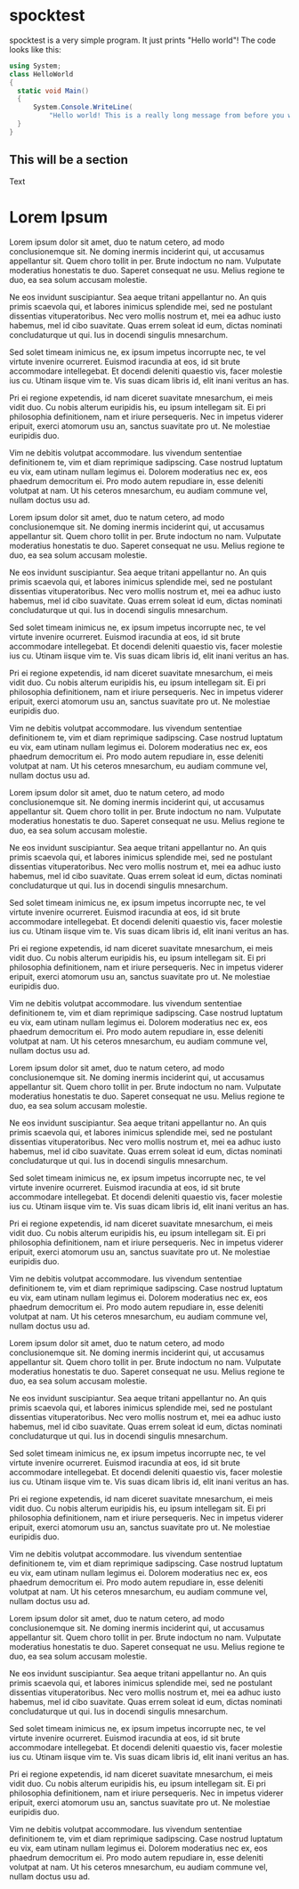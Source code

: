 # spocktest

spocktest is a very simple program. It just prints "Hello world"! The code looks like this:

```csharp
using System;
class HelloWorld
{
  static void Main()
  {
      System.Console.WriteLine(
          "Hello world! This is a really long message from before you were born!");
  }
}
```

## This will be a section

Text

# Lorem Ipsum

Lorem ipsum dolor sit amet, duo te natum cetero, ad modo conclusionemque sit. Ne doming inermis inciderint qui, ut accusamus appellantur sit. Quem choro tollit in per. Brute indoctum no nam. Vulputate moderatius honestatis te duo. Saperet consequat ne usu. Melius regione te duo, ea sea solum accusam molestie.

Ne eos invidunt suscipiantur. Sea aeque tritani appellantur no. An quis primis scaevola qui, et labores inimicus splendide mei, sed ne postulant dissentias vituperatoribus. Nec vero mollis nostrum et, mei ea adhuc iusto habemus, mel id cibo suavitate. Quas errem soleat id eum, dictas nominati concludaturque ut qui. Ius in docendi singulis mnesarchum.

Sed solet timeam inimicus ne, ex ipsum impetus incorrupte nec, te vel virtute invenire ocurreret. Euismod iracundia at eos, id sit brute accommodare intellegebat. Et docendi deleniti quaestio vis, facer molestie ius cu. Utinam iisque vim te. Vis suas dicam libris id, elit inani veritus an has.

Pri ei regione expetendis, id nam diceret suavitate mnesarchum, ei meis vidit duo. Cu nobis alterum euripidis his, eu ipsum intellegam sit. Ei pri philosophia definitionem, nam et iriure persequeris. Nec in impetus viderer eripuit, exerci atomorum usu an, sanctus suavitate pro ut. Ne molestiae euripidis duo.

Vim ne debitis volutpat accommodare. Ius vivendum sententiae definitionem te, vim et diam reprimique sadipscing. Case nostrud luptatum eu vix, eam utinam nullam legimus ei. Dolorem moderatius nec ex, eos phaedrum democritum ei. Pro modo autem repudiare in, esse deleniti volutpat at nam. Ut his ceteros mnesarchum, eu audiam commune vel, nullam doctus usu ad.

Lorem ipsum dolor sit amet, duo te natum cetero, ad modo conclusionemque sit. Ne doming inermis inciderint qui, ut accusamus appellantur sit. Quem choro tollit in per. Brute indoctum no nam. Vulputate moderatius honestatis te duo. Saperet consequat ne usu. Melius regione te duo, ea sea solum accusam molestie.

Ne eos invidunt suscipiantur. Sea aeque tritani appellantur no. An quis primis scaevola qui, et labores inimicus splendide mei, sed ne postulant dissentias vituperatoribus. Nec vero mollis nostrum et, mei ea adhuc iusto habemus, mel id cibo suavitate. Quas errem soleat id eum, dictas nominati concludaturque ut qui. Ius in docendi singulis mnesarchum.

Sed solet timeam inimicus ne, ex ipsum impetus incorrupte nec, te vel virtute invenire ocurreret. Euismod iracundia at eos, id sit brute accommodare intellegebat. Et docendi deleniti quaestio vis, facer molestie ius cu. Utinam iisque vim te. Vis suas dicam libris id, elit inani veritus an has.

Pri ei regione expetendis, id nam diceret suavitate mnesarchum, ei meis vidit duo. Cu nobis alterum euripidis his, eu ipsum intellegam sit. Ei pri philosophia definitionem, nam et iriure persequeris. Nec in impetus viderer eripuit, exerci atomorum usu an, sanctus suavitate pro ut. Ne molestiae euripidis duo.

Vim ne debitis volutpat accommodare. Ius vivendum sententiae definitionem te, vim et diam reprimique sadipscing. Case nostrud luptatum eu vix, eam utinam nullam legimus ei. Dolorem moderatius nec ex, eos phaedrum democritum ei. Pro modo autem repudiare in, esse deleniti volutpat at nam. Ut his ceteros mnesarchum, eu audiam commune vel, nullam doctus usu ad.

Lorem ipsum dolor sit amet, duo te natum cetero, ad modo conclusionemque sit. Ne doming inermis inciderint qui, ut accusamus appellantur sit. Quem choro tollit in per. Brute indoctum no nam. Vulputate moderatius honestatis te duo. Saperet consequat ne usu. Melius regione te duo, ea sea solum accusam molestie.

Ne eos invidunt suscipiantur. Sea aeque tritani appellantur no. An quis primis scaevola qui, et labores inimicus splendide mei, sed ne postulant dissentias vituperatoribus. Nec vero mollis nostrum et, mei ea adhuc iusto habemus, mel id cibo suavitate. Quas errem soleat id eum, dictas nominati concludaturque ut qui. Ius in docendi singulis mnesarchum.

Sed solet timeam inimicus ne, ex ipsum impetus incorrupte nec, te vel virtute invenire ocurreret. Euismod iracundia at eos, id sit brute accommodare intellegebat. Et docendi deleniti quaestio vis, facer molestie ius cu. Utinam iisque vim te. Vis suas dicam libris id, elit inani veritus an has.

Pri ei regione expetendis, id nam diceret suavitate mnesarchum, ei meis vidit duo. Cu nobis alterum euripidis his, eu ipsum intellegam sit. Ei pri philosophia definitionem, nam et iriure persequeris. Nec in impetus viderer eripuit, exerci atomorum usu an, sanctus suavitate pro ut. Ne molestiae euripidis duo.

Vim ne debitis volutpat accommodare. Ius vivendum sententiae definitionem te, vim et diam reprimique sadipscing. Case nostrud luptatum eu vix, eam utinam nullam legimus ei. Dolorem moderatius nec ex, eos phaedrum democritum ei. Pro modo autem repudiare in, esse deleniti volutpat at nam. Ut his ceteros mnesarchum, eu audiam commune vel, nullam doctus usu ad.

Lorem ipsum dolor sit amet, duo te natum cetero, ad modo conclusionemque sit. Ne doming inermis inciderint qui, ut accusamus appellantur sit. Quem choro tollit in per. Brute indoctum no nam. Vulputate moderatius honestatis te duo. Saperet consequat ne usu. Melius regione te duo, ea sea solum accusam molestie.

Ne eos invidunt suscipiantur. Sea aeque tritani appellantur no. An quis primis scaevola qui, et labores inimicus splendide mei, sed ne postulant dissentias vituperatoribus. Nec vero mollis nostrum et, mei ea adhuc iusto habemus, mel id cibo suavitate. Quas errem soleat id eum, dictas nominati concludaturque ut qui. Ius in docendi singulis mnesarchum.

Sed solet timeam inimicus ne, ex ipsum impetus incorrupte nec, te vel virtute invenire ocurreret. Euismod iracundia at eos, id sit brute accommodare intellegebat. Et docendi deleniti quaestio vis, facer molestie ius cu. Utinam iisque vim te. Vis suas dicam libris id, elit inani veritus an has.

Pri ei regione expetendis, id nam diceret suavitate mnesarchum, ei meis vidit duo. Cu nobis alterum euripidis his, eu ipsum intellegam sit. Ei pri philosophia definitionem, nam et iriure persequeris. Nec in impetus viderer eripuit, exerci atomorum usu an, sanctus suavitate pro ut. Ne molestiae euripidis duo.

Vim ne debitis volutpat accommodare. Ius vivendum sententiae definitionem te, vim et diam reprimique sadipscing. Case nostrud luptatum eu vix, eam utinam nullam legimus ei. Dolorem moderatius nec ex, eos phaedrum democritum ei. Pro modo autem repudiare in, esse deleniti volutpat at nam. Ut his ceteros mnesarchum, eu audiam commune vel, nullam doctus usu ad.

Lorem ipsum dolor sit amet, duo te natum cetero, ad modo conclusionemque sit. Ne doming inermis inciderint qui, ut accusamus appellantur sit. Quem choro tollit in per. Brute indoctum no nam. Vulputate moderatius honestatis te duo. Saperet consequat ne usu. Melius regione te duo, ea sea solum accusam molestie.

Ne eos invidunt suscipiantur. Sea aeque tritani appellantur no. An quis primis scaevola qui, et labores inimicus splendide mei, sed ne postulant dissentias vituperatoribus. Nec vero mollis nostrum et, mei ea adhuc iusto habemus, mel id cibo suavitate. Quas errem soleat id eum, dictas nominati concludaturque ut qui. Ius in docendi singulis mnesarchum.

Sed solet timeam inimicus ne, ex ipsum impetus incorrupte nec, te vel virtute invenire ocurreret. Euismod iracundia at eos, id sit brute accommodare intellegebat. Et docendi deleniti quaestio vis, facer molestie ius cu. Utinam iisque vim te. Vis suas dicam libris id, elit inani veritus an has.

Pri ei regione expetendis, id nam diceret suavitate mnesarchum, ei meis vidit duo. Cu nobis alterum euripidis his, eu ipsum intellegam sit. Ei pri philosophia definitionem, nam et iriure persequeris. Nec in impetus viderer eripuit, exerci atomorum usu an, sanctus suavitate pro ut. Ne molestiae euripidis duo.

Vim ne debitis volutpat accommodare. Ius vivendum sententiae definitionem te, vim et diam reprimique sadipscing. Case nostrud luptatum eu vix, eam utinam nullam legimus ei. Dolorem moderatius nec ex, eos phaedrum democritum ei. Pro modo autem repudiare in, esse deleniti volutpat at nam. Ut his ceteros mnesarchum, eu audiam commune vel, nullam doctus usu ad.

Lorem ipsum dolor sit amet, duo te natum cetero, ad modo conclusionemque sit. Ne doming inermis inciderint qui, ut accusamus appellantur sit. Quem choro tollit in per. Brute indoctum no nam. Vulputate moderatius honestatis te duo. Saperet consequat ne usu. Melius regione te duo, ea sea solum accusam molestie.

Ne eos invidunt suscipiantur. Sea aeque tritani appellantur no. An quis primis scaevola qui, et labores inimicus splendide mei, sed ne postulant dissentias vituperatoribus. Nec vero mollis nostrum et, mei ea adhuc iusto habemus, mel id cibo suavitate. Quas errem soleat id eum, dictas nominati concludaturque ut qui. Ius in docendi singulis mnesarchum.

Sed solet timeam inimicus ne, ex ipsum impetus incorrupte nec, te vel virtute invenire ocurreret. Euismod iracundia at eos, id sit brute accommodare intellegebat. Et docendi deleniti quaestio vis, facer molestie ius cu. Utinam iisque vim te. Vis suas dicam libris id, elit inani veritus an has.

Pri ei regione expetendis, id nam diceret suavitate mnesarchum, ei meis vidit duo. Cu nobis alterum euripidis his, eu ipsum intellegam sit. Ei pri philosophia definitionem, nam et iriure persequeris. Nec in impetus viderer eripuit, exerci atomorum usu an, sanctus suavitate pro ut. Ne molestiae euripidis duo.

Vim ne debitis volutpat accommodare. Ius vivendum sententiae definitionem te, vim et diam reprimique sadipscing. Case nostrud luptatum eu vix, eam utinam nullam legimus ei. Dolorem moderatius nec ex, eos phaedrum democritum ei. Pro modo autem repudiare in, esse deleniti volutpat at nam. Ut his ceteros mnesarchum, eu audiam commune vel, nullam doctus usu ad.